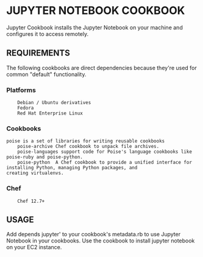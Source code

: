 	 	 	
# JUPYTER NOTEBOOK COOKBOOK

 Jupyter Cookbook installs the Jupyter Notebook on your machine and configures it to access remotely.

## REQUIREMENTS	

The following cookbooks are direct dependencies because they're used for common "default" functionality.

### Platforms
        Debian / Ubuntu derivatives
        Fedora
        Red Hat Enterprise Linux 	

### Cookbooks
	poise is a set of libraries for writing reusable cookbooks
        poise-archive Chef cookbook to unpack file archives.
        poise-languages support code for Poise's language cookbooks like poise-ruby and poise-python.    
        poise-python  A Chef cookbook to provide a unified interface for installing Python, managing Python packages, and               creating virtualenvs.

###   Chef
        Chef 12.7+
	 	 	
## USAGE	
   Add depends jupyter' to your cookbook's metadata.rb to use Jupyter Notebook in your cookbooks.
   Use the cookbook to install jupyter notebook on your EC2 instance.

